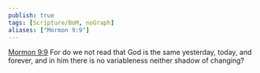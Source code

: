 ```yaml
---
publish: true
tags: [Scripture/BoM, noGraph]
aliases: ["Mormon 9:9"]
---
```

[Mormon 9:9](https://churchofjesuschrist.org/study/scriptures/bofm/morm/9?lang=eng&id=p9#p9) For do we not read that God is the same yesterday, today, and forever, and in him there is no variableness neither shadow of changing?
